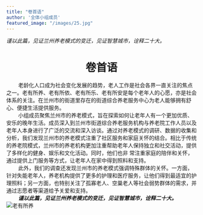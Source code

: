 ```yaml
---
title: "卷首语"
author: '全体小组成员'
featured_image: "/images/25.jpg"
---
```

*谨以此篇，见证兰州养老模式的变迁，见证智慧城市，诠释二十大。*

# <center>**卷首语**</center>
&nbsp;&nbsp;&nbsp;&nbsp;&nbsp;&nbsp;&nbsp;&nbsp;老龄化人口成为社会变化发展的趋势，老人工作是社会各界一直关注的焦点之一。老有所养、老有所依、老有所乐、老有所安是每个老年人的心愿，亦是社会体系的关注。在兰州市的街道里存在的街道综合养老服务中心为老人能够拥有舒心、便捷生活提供服务。    
&nbsp;&nbsp;&nbsp;&nbsp;&nbsp;&nbsp;&nbsp;&nbsp;小组成员聚焦兰州市的养老模式，旨在探索如何让老年人有一个更加优质、安乐的晚年生活。成员深入到兰州市街道综合养老服务机构与养老院工作人员以及老年人本身进行了广泛的交流和深入访谈。通过对养老模式的调研、数据的收集和分析，我们发现兰州市的养老模式注重了社区服务和家庭关怀的结合。相比于传统的养老院模式，兰州市的养老机构更加注重帮助老年人保持独立和社交活动，提供了多样化的健身、娱乐和文化活动。同时，他们也非 常注重家庭的陪伴和关怀，通过提供上门服务等方式，让老年人在家中得到照料和支持。    
&nbsp;&nbsp;&nbsp;&nbsp;&nbsp;&nbsp;&nbsp;&nbsp;此外，我们的调查还发现兰州市的养老模式强调特殊群体的关怀。一方面，针对失能老年人，养老机构提供了更多的护理和医疗服务，让他们得到最适宜的护理照料；另一方面，也特别关注了孤寡老人、空巢老人等社会弱势群体的需求，并通过志愿者等渠道给予关爱和支持。   
&nbsp;&nbsp;&nbsp;&nbsp;&nbsp;&nbsp;&nbsp;&nbsp;***谨以此篇，见证兰州养老模式的变迁，见证智慧城市，诠释二十大。***
![老有所养](/images/24.png)
